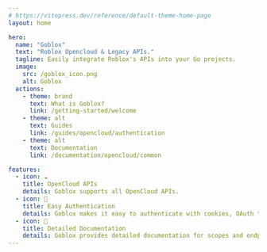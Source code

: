 ```yaml
---
# https://vitepress.dev/reference/default-theme-home-page
layout: home

hero:
  name: "Goblox"
  text: "Roblox Opencloud & Legacy APIs."
  tagline: Easily integrate Roblox's APIs into your Go projects.
  image:
    src: /goblox_icon.png
    alt: Goblox
  actions:
    - theme: brand
      text: What is Goblox?
      link: /getting-started/welcome
    - theme: alt
      text: Guides
      link: /guides/opencloud/authentication
    - theme: alt
      text: Documentation
      link: /documentation/opencloud/common

features:
  - icon: ☁️
    title: OpenCloud APIs
    details: Goblox supports all OpenCloud APIs.
  - icon: 🔐
    title: Easy Authentication
    details: Goblox makes it easy to authenticate with cookies, OAuth tokens, and API keys.
  - icon: 📃
    title: Detailed Documentation
    details: Goblox provides detailed documentation for scopes and endpoints to all OpenCloud APIs.
---
```


